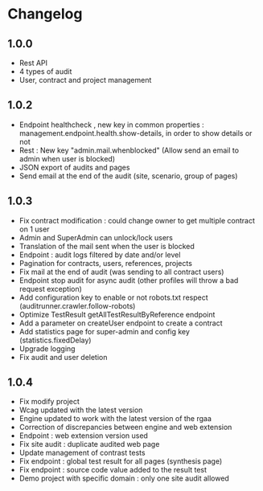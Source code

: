 # Changelog

## 1.0.0

- Rest API
- 4 types of audit
- User, contract and project management

## 1.0.2

- Endpoint healthcheck , new key in common properties : management.endpoint.health.show-details, in order to show
  details or not
- Rest : New key "admin.mail.whenblocked" (Allow send an email to admin when user is blocked)
- JSON export of audits and pages
- Send email at the end of the audit (site, scenario, group of pages)

## 1.0.3

- Fix contract modification : could change owner to get multiple contract on 1 user
- Admin and SuperAdmin can unlock/lock users
- Translation of the mail sent when the user is blocked
- Endpoint : audit logs filtered by date and/or level
- Pagination for contracts, users, references, projects
- Fix mail at the end of audit (was sending to all contract users)
- Endpoint stop audit for async audit (other profiles will throw a bad request exception)
- Add configuration key to enable or not robots.txt respect (auditrunner.crawler.follow-robots)
- Optimize TestResult getAllTestResultByReference endpoint
- Add a parameter on createUser endpoint to create a contract
- Add statistics page for super-admin and config key (statistics.fixedDelay)
- Upgrade logging
- Fix audit and user deletion

## 1.0.4
- Fix modify project
- Wcag updated with the latest version
- Engine updated to work with the latest version of the rgaa
- Correction of discrepancies between engine and web extension
- Endpoint : web extension version used
- Fix site audit : duplicate audited web page
- Update management of contrast tests
- Fix endpoint : global test result for all pages (synthesis page)
- Fix endpoint : source code value added to the result test
- Demo project with specific domain : only one site audit allowed